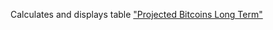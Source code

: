 Calculates and displays table ["Projected Bitcoins Long Term"](https://en.bitcoin.it/wiki/Controlled_supply)
